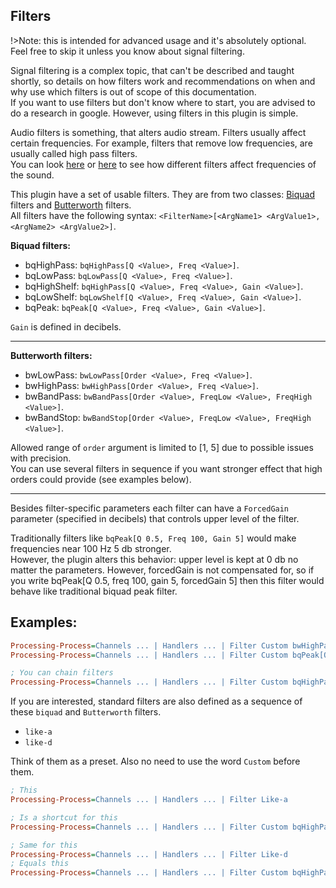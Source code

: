 ## Filters

!>Note: this is intended for advanced usage and it's absolutely optional. Feel free to skip it unless you know about signal filtering.

Signal filtering is a complex topic, that can't be described and taught shortly, so details on how filters work and recommendations on when and why use which filters is out of scope of this documentation.<br/>
If you want to use filters but don't know where to start, you are advised to do a research in google. However, using filters in this plugin is simple.

Audio filters is something, that alters audio stream. Filters usually affect certain frequencies. For example, filters that remove low frequencies, are usually called high pass filters.<br/>
You can look [here](http://jaggedplanet.com/iir/iir-explorer.asp) or [here](https://www.earlevel.com/main/2013/10/13/biquad-calculator-v2/) to see how different filters affect frequencies of the sound.

This plugin have a set of usable filters. They are from two classes: [Biquad](https://en.wikipedia.org/wiki/Digital_biquad_filter) filters and [Butterworth](https://en.wikipedia.org/wiki/Butterworth_filter) filters.<br/>
All filters have the following syntax: `<FilterName>[<ArgName1> <ArgValue1>, <ArgName2> <ArgValue2>]`.

**Biquad filters:**

- bqHighPass: `bqHighPass[Q <Value>, Freq <Value>]`.
- bqLowPass: `bqLowPass[Q <Value>, Freq <Value>]`.
- bqHighShelf: `bqHighPass[Q <Value>, Freq <Value>, Gain <Value>]`.
- bqLowShelf: `bqLowShelf[Q <Value>, Freq <Value>, Gain <Value>]`.
- bqPeak: `bqPeak[Q <Value>, Freq <Value>, Gain <Value>]`.

`Gain` is defined in decibels.

---

**Butterworth filters:**

- bwLowPass: `bwLowPass[Order <Value>, Freq <Value>]`.
- bwHighPass: `bwHighPass[Order <Value>, Freq <Value>]`.
- bwBandPass: `bwBandPass[Order <Value>, FreqLow <Value>, FreqHigh <Value>]`.
- bwBandStop: `bwBandStop[Order <Value>, FreqLow <Value>, FreqHigh <Value>]`.

Allowed range of `order` argument is limited to [1, 5] due to possible issues with precision. <br/>
You can use several filters in sequence if you want stronger effect that high orders could provide (see examples below).

---

Besides filter-specific parameters each filter can have a `ForcedGain` parameter (specified in decibels) that controls upper level of the filter.

Traditionally filters like `bqPeak[Q 0.5, Freq 100, Gain 5]` would make frequencies near 100 Hz 5 db stronger.<br/>
However, the plugin alters this behavior: upper level is kept at 0 db no matter the parameters. However, forcedGain is not compensated for, so if you write bqPeak[Q 0.5, freq 100, gain 5, forcedGain 5] then this filter would behave like traditional biquad peak filter.

## Examples:

```ini
Processing-Process=Channels ... | Handlers ... | Filter Custom bwHighPass[Order 3, Freq 2000]
Processing-Process=Channels ... | Handlers ... | Filter Custom bqPeak[Q 0.5, Freq 100, Gain 5]

; You can chain filters
Processing-Process=Channels ... | Handlers ... | Filter Custom bqHighPass[q 0.3, freq 200, forcedGain 3.58] bwLowPass[order 5, freq 10000]
```

If you are interested, standard filters are also defined as a sequence of these `biquad` and `Butterworth` filters.

- `like-a`
- `like-d`

Think of them as a preset. Also no need to use the word `Custom` before them.

```ini
; This
Processing-Process=Channels ... | Handlers ... | Filter Like-a

; Is a shortcut for this
Processing-Process=Channels ... | Handlers ... | Filter Custom bqHighPass[q 0.3, freq 200, forcedGain 3.58] bwLowPass[order 5, freq 10000]

; Same for this
Processing-Process=Channels ... | Handlers ... | Filter Like-d
; Equals this
Processing-Process=Channels ... | Handlers ... | Filter Custom bqHighPass[q 0.3, freq 200, forcedGain 3.65] bqPeak[q 1.0, freq 6000, gain 5.28] bwLowPass[order 5, freq 10000]
```
